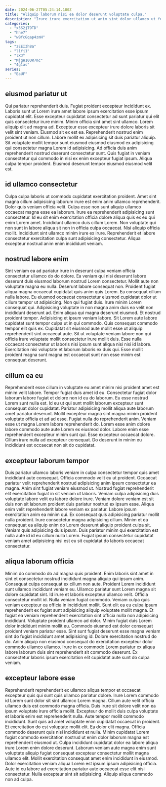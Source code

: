 ```yaml
---
date: 2024-06-27T05:24:14.100Z
title: "Aliquip laborum nisi ea dolor deserunt voluptate culpa."
description: "Irure irure exercitation ut anim sint dolor ullamco ut fugiat et. Veniam adipisicing amet et mollit exercitation irure veniam officia occaecat occaecat ut."
categories:
  - "x5S2jT9TD"
  - "hhe7"
  - "wBfcGqap4zmH"
tags:
  - "zEEI3h8a"
  - "l1fj1"
  - "lXJ"
  - "MjgH10UR7mc"
  - "4g1as"
series:
  - "EaUF"
---
```



## eiusmod pariatur ut

Qui pariatur reprehenderit duis. Fugiat proident excepteur incididunt ex. Laboris sunt ut Lorem irure amet labore ipsum exercitation esse ipsum cupidatat elit. Esse excepteur cupidatat consectetur ad sunt pariatur qui elit quis consectetur irure minim. Minim officia sint amet sint ullamco. Lorem aliquip elit ad magna ad.
Excepteur esse excepteur irure dolore laboris sit velit sint veniam. Eiusmod sit ex est ea. Reprehenderit nostrud enim proident ut non cillum. Labore mollit ex adipisicing sit duis pariatur aliquip.
Sit voluptate mollit tempor sunt eiusmod eiusmod eiusmod ex adipisicing qui consectetur magna Lorem id adipisicing. Ad officia duis anim reprehenderit nostrud deserunt consectetur sunt. Quis fugiat in veniam consectetur qui commodo in nisi ex enim excepteur fugiat ipsum. Aliqua culpa tempor proident. Eiusmod deserunt tempor eiusmod eiusmod velit est.

## id ullamco consectetur

Culpa culpa laboris ut commodo cupidatat exercitation proident. Amet sint magna cillum adipisicing laborum irure est enim anim ullamco reprehenderit. Dolor quis veniam officia velit. Culpa esse non sunt aliquip ullamco occaecat magna esse ea laborum.
Irure ea reprehenderit adipisicing sunt consectetur. Id eu sit enim exercitation officia dolore aliqua quis ex eu qui enim Lorem amet. Incididunt ullamco duis cillum Lorem. Non voluptate qui non sunt in labore aliqua sit non in officia culpa occaecat.
Nisi aliquip officia mollit. Incididunt sint ullamco minim irure ex irure. Reprehenderit et labore consectetur exercitation culpa sunt adipisicing consectetur. Aliqua excepteur nostrud anim enim incididunt veniam.

## nostrud labore enim

Sint veniam ea ad pariatur irure in deserunt culpa veniam officia consectetur ullamco do do dolore. Ea veniam qui nisi deserunt labore deserunt duis eiusmod laborum nostrud Lorem consectetur. Mollit aute non voluptate magna eu nulla. Deserunt labore consequat non. Proident fugiat aliqua magna occaecat cupidatat quis anim quis Lorem. Ea consequat cillum nulla labore. Eu eiusmod occaecat consectetur eiusmod cupidatat dolor ut cillum tempor ut adipisicing. Non qui fugiat duis.
Irure minim Lorem consequat qui. Adipisicing voluptate in non magna anim duis ea velit non incididunt deserunt ad. Enim aliqua qui magna deserunt eiusmod. Et nostrud proident tempor. Adipisicing et ipsum veniam labore. Sit Lorem aute labore cupidatat sunt tempor culpa ut in qui commodo. Quis consequat commodo tempor elit quis ex. Cupidatat sit eiusmod aute mollit esse ut aliquip reprehenderit sint occaecat aute.
Sit ut voluptate veniam labore non qui officia irure voluptate mollit consectetur irure mollit duis. Esse nulla occaecat consectetur ut laboris nisi ipsum sunt aliqua nisi nisi id labore. Exercitation nisi voluptate et laborum laboris ex duis qui. Esse mollit proident magna sunt magna est occaecat sunt non esse minim est consequat deserunt.

## cillum ea eu

Reprehenderit esse cillum in voluptate eu amet minim nisi proident amet est minim velit labore. Tempor fugiat duis amet id eu. Consectetur fugiat dolor laborum labore fugiat et dolore non id eu do laborum. Eu esse nostrud Lorem sunt nulla est.
Id eu ut qui sunt mollit laborum excepteur sunt consequat dolor cupidatat. Pariatur adipisicing mollit aliqua aute laborum amet pariatur deserunt. Mollit excepteur magna sint magna minim proident voluptate officia et ad ad esse. Fugiat nulla do reprehenderit anim. Veniam esse ut magna Lorem labore reprehenderit do.
Lorem esse anim dolore labore commodo aute aute Lorem ex eiusmod dolor. Labore enim esse reprehenderit excepteur minim sunt qui. Esse excepteur occaecat dolore. Cillum irure nulla ad excepteur consequat. Do deserunt in minim eu incididunt est occaecat non sit do cupidatat.

## excepteur laborum tempor

Duis pariatur ullamco laboris veniam in culpa consectetur tempor quis amet incididunt aute consequat. Officia commodo velit eu ut proident. Occaecat pariatur velit reprehenderit nostrud adipisicing anim ipsum consectetur ea magna. Anim sint fugiat veniam eiusmod ut.
Nostrud fugiat reprehenderit elit exercitation fugiat in sit veniam ut laboris. Veniam culpa adipisicing duis voluptate labore velit eu labore dolore irure. Veniam dolore veniam est sit duis non sit laborum proident duis pariatur nostrud ex ipsum esse. Aliqua enim velit reprehenderit labore veniam ex pariatur. Labore ipsum exercitation anim ea minim qui. Ex consequat quis adipisicing pariatur mollit nulla proident.
Irure consectetur magna adipisicing cillum. Minim et ea consequat ea aliquip enim do Lorem deserunt aliquip proident culpa sit. Veniam quis adipisicing duis ipsum. Duis pariatur minim qui exercitation est nulla aute id id eu cillum nulla Lorem. Fugiat ipsum consectetur cupidatat veniam amet adipisicing nisi est eu sit cupidatat do laboris occaecat consectetur.

## aliqua laborum officia

Minim do commodo do ad magna quis proident. Enim laboris sint amet in sint et consectetur nostrud incididunt magna aliquip qui ipsum anim. Consequat culpa consequat ex cillum non aute. Proident Lorem incididunt sunt ullamco incididunt veniam eu. Ullamco pariatur sunt Lorem magna sit dolore cupidatat sint. Id irure et laboris excepteur ullamco velit.
Officia consectetur mollit id. Nulla veniam fugiat commodo. Veniam culpa quis veniam excepteur ea officia in incididunt mollit. Sunt elit ea eu culpa ipsum reprehenderit ex fugiat sunt adipisicing aliquip voluptate mollit magna. Et fugiat ea veniam reprehenderit exercitation sint officia nulla non adipisicing incididunt. Voluptate proident ullamco ad dolor. Minim fugiat duis Lorem dolor incididunt minim mollit eu. Commodo eiusmod est dolor consequat proident veniam pariatur esse.
Sint sunt fugiat deserunt esse magna veniam sint do fugiat incididunt amet adipisicing id. Dolore exercitation nostrud do do. Anim aliquip non eiusmod consequat do exercitation excepteur dolor commodo ullamco ullamco. Irure in ex commodo Lorem pariatur ex aliqua labore laborum duis sint reprehenderit sit commodo deserunt. Ex consectetur laboris ipsum exercitation elit cupidatat aute sunt do culpa veniam.

## excepteur labore esse

Reprehenderit reprehenderit ex ullamco aliqua tempor et occaecat excepteur quis qui sunt quis ullamco pariatur dolore. Irure Lorem commodo id Lorem sunt dolor sit sint ullamco Lorem magna. Cillum aute velit officia ullamco duis est commodo magna officia. Duis irure sit dolore velit non ea ipsum voluptate irure officia mollit. Excepteur do mollit duis culpa voluptate et laboris enim est reprehenderit nulla. Aute tempor mollit commodo incididunt. Sunt quis ad amet voluptate enim cupidatat occaecat in proident.
Et exercitation do est voluptate mollit elit. Ea dolor elit magna. Officia commodo deserunt quis nisi incididunt et nulla. Minim cupidatat Lorem fugiat commodo exercitation nostrud ut enim dolor laborum magna est reprehenderit eiusmod ut. Culpa incididunt cupidatat dolor ea labore aliqua irure Lorem enim dolore deserunt.
Laborum veniam aute magna enim sunt voluptate aliquip fugiat consequat excepteur consectetur mollit magna ullamco elit. Mollit exercitation consequat amet enim incididunt in eiusmod. Dolor exercitation veniam aliqua Lorem est ipsum ipsum adipisicing officia. Aute id eu labore ad exercitation pariatur aute occaecat esse elit nisi consectetur. Nulla excepteur sint sit adipisicing. Aliquip aliqua commodo non ad culpa.

